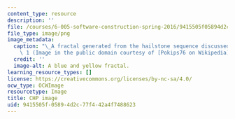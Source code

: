 ```yaml
---
content_type: resource
description: ''
file: /courses/6-005-software-construction-spring-2016/9415505f05894d2c77f442a4f7488623_6-005S16.png
file_type: image/png
image_metadata:
  caption: "\_A fractal generated from the hailstone sequence discussed in Lecture\
    \ 1 (Image in the public domain courtesy of [Pokips76 on Wikipedia](https://en.wikipedia.org/wiki/Collatz_conjecture#/media/File:CollatzFractal.png))."
  credit: ''
  image-alt: A blue and yellow fractal.
learning_resource_types: []
license: https://creativecommons.org/licenses/by-nc-sa/4.0/
ocw_type: OCWImage
resourcetype: Image
title: CHP image
uid: 9415505f-0589-4d2c-77f4-42a4f7488623
---
```

